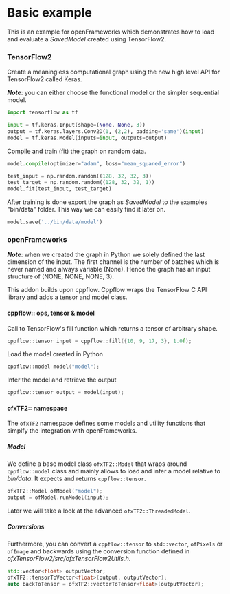 # Basic example

This is an example for openFrameworks which demonstrates how to load and evaluate a _SavedModel_ created using TensorFlow2.

### TensorFlow2
Create a meaningless computational graph using the new high level API for TensorFlow2 called Keras. 

***Note***: you can either choose the functional model or the simpler sequential model.
```python
import tensorflow as tf

input = tf.keras.Input(shape=(None, None, 3))
output = tf.keras.layers.Conv2D(1, (2,2), padding='same')(input)
model = tf.keras.Model(inputs=input, outputs=output)
```
Compile and train (fit) the graph on random data.
```python
model.compile(optimizer="adam", loss="mean_squared_error")

test_input = np.random.random((128, 32, 32, 3))
test_target = np.random.random((128, 32, 32, 1))
model.fit(test_input, test_target)
```
After training is done export the graph as _SavedModel_ to the examples "bin/data" folder. This way we can easily find it later on.
```python
model.save('../bin/data/model')
```

### openFrameworks

***Note***: when we created the graph in Python we solely defined the last dimension of the input. The first channel is the number of batches which is never named and always variable (None). Hence the graph has an input structure of (NONE, NONE, NONE, 3).

This addon builds upon cppflow. Cppflow wraps the TensorFlow C API library and adds a tensor and model class.

#### cppflow:: ops, tensor & model

Call to TensorFlow's fill function which returns a tensor of arbitrary shape.
```C++
cppflow::tensor input = cppflow::fill({10, 9, 17, 3}, 1.0f);
```
Load the model created in Python
```C++
cppflow::model model("model");
```
Infer the model and retrieve the output
```C++
cppflow::tensor output = model(input);
```


#### ofxTF2:: namespace
The `ofxTF2` namespace defines some models and utility functions that simplfy the integration with openFrameworks. 

##### Model
We define a base model class `ofxTF2::Model` that wraps around `cppflow::model` class and mainly allows to load and infer a model relative to _bin/data_. It expects and returns `cppflow::tensor`.
```C++
ofxTF2::Model ofModel("model");
output = ofModel.runModel(input);
```
Later we will take a look at the advanced `ofxTF2::ThreadedModel`.


##### Conversions
Furthermore, you can convert a `cppflow::tensor` to `std::vector`, `ofPixels` or `ofImage` and backwards using the conversion function defined in _ofxTensorFlow2/src/ofxTensorFlow2Utils.h_.
```C++
std::vector<float> outputVector;
ofxTF2::tensorToVector<float>(output, outputVector);
auto backToTensor = ofxTF2::vectorToTensor<float>(outputVector);
```

